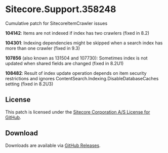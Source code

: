 # Sitecore.Support.358248
Cumulative patch for SitecoreItemCrawler issues

**104142**: Items are not indexed if index has two crawlers (fixed in 8.2)

**104301**: Indexing dependencies might be skipped when a search index has more than one crawler (fixed in 9.3)

**107856** (also known as 131504 and 107730): Sometimes index is not updated when shared fields are changed (fixed in 8.2U1)

**108482**: Result of index update operation depends on item security restrictions and ignores ContentSearch.Indexing.DisableDatabaseCaches setting (fixed in 8.2U3)

## License  
This patch is licensed under the [Sitecore Corporation A/S License for GitHub](https://github.com/sitecoresupport/Sitecore.Support.358248/blob/master/LICENSE).  

## Download  
Downloads are available via [GitHub Releases](https://github.com/sitecoresupport/Sitecore.Support.358248/releases).  
